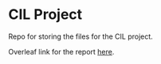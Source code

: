 # CIL Project

Repo for storing the files for the CIL project. 

Overleaf link for the report [here](https://www.overleaf.com/project/62431cee5ebeafd813c104c3).